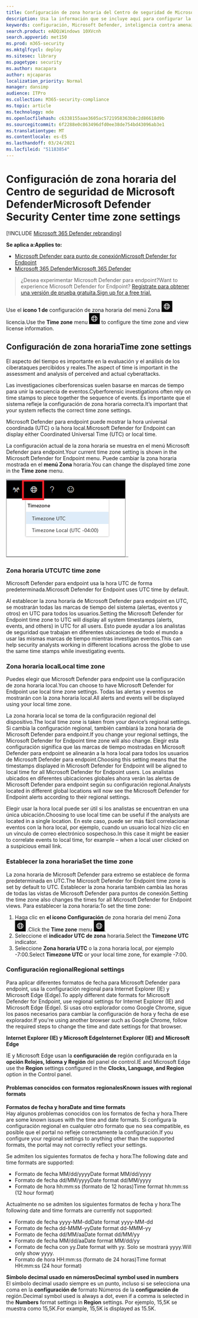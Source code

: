 ```yaml
---
title: Configuración de zona horaria del Centro de seguridad de Microsoft Defender
description: Usa la información que se incluye aquí para configurar la configuración de zona horaria del Centro de seguridad de Microsoft Defender y ver la información de licencia.
keywords: configuración, Microsoft Defender, inteligencia contra amenazas de ciberseguridad, protección contra amenazas avanzada, zona horaria, utc, hora local, licencia
search.product: eADQiWindows 10XVcnh
search.appverid: met150
ms.prod: m365-security
ms.mktglfcycl: deploy
ms.sitesec: library
ms.pagetype: security
ms.author: macapara
author: mjcaparas
localization_priority: Normal
manager: dansimp
audience: ITPro
ms.collection: M365-security-compliance
ms.topic: article
ms.technology: mde
ms.openlocfilehash: c6338155aae3605ac5721958363b8c2d86618d9b
ms.sourcegitcommit: 6f2288e0c863496dfd0ee38de754bd43096ab3e1
ms.translationtype: MT
ms.contentlocale: es-ES
ms.lasthandoff: 03/24/2021
ms.locfileid: "51183854"
---
```

# <a name="microsoft-defender-security-center-time-zone-settings"></a><span data-ttu-id="cf374-104">Configuración de zona horaria del Centro de seguridad de Microsoft Defender</span><span class="sxs-lookup"><span data-stu-id="cf374-104">Microsoft Defender Security Center time zone settings</span></span>

[!INCLUDE [Microsoft 365 Defender rebranding](../../includes/microsoft-defender.md)]

<span data-ttu-id="cf374-105">**Se aplica a:**</span><span class="sxs-lookup"><span data-stu-id="cf374-105">**Applies to:**</span></span>
- [<span data-ttu-id="cf374-106">Microsoft Defender para punto de conexión</span><span class="sxs-lookup"><span data-stu-id="cf374-106">Microsoft Defender for Endpoint</span></span>](https://go.microsoft.com/fwlink/p/?linkid=2154037)
- [<span data-ttu-id="cf374-107">Microsoft 365 Defender</span><span class="sxs-lookup"><span data-stu-id="cf374-107">Microsoft 365 Defender</span></span>](https://go.microsoft.com/fwlink/?linkid=2118804)




><span data-ttu-id="cf374-108">¿Desea experimentar Microsoft Defender para endpoint?</span><span class="sxs-lookup"><span data-stu-id="cf374-108">Want to experience Microsoft Defender for Endpoint?</span></span> [<span data-ttu-id="cf374-109">Regístrate para obtener una versión de prueba gratuita.</span><span class="sxs-lookup"><span data-stu-id="cf374-109">Sign up for a free trial.</span></span>](https://www.microsoft.com/microsoft-365/windows/microsoft-defender-atp?ocid=docs-wdatp-settings-abovefoldlink)

<span data-ttu-id="cf374-110">Use el **icono 1 de** configuración de zona horaria del menú Zona ![ horaria para configurar la zona horaria y ver la información de ](images/atp-time-zone.png) licencia.</span><span class="sxs-lookup"><span data-stu-id="cf374-110">Use the **Time zone** menu ![Time zone settings icon1](images/atp-time-zone.png) to configure the time zone and view license information.</span></span>

## <a name="time-zone-settings"></a><span data-ttu-id="cf374-111">Configuración de zona horaria</span><span class="sxs-lookup"><span data-stu-id="cf374-111">Time zone settings</span></span>
<span data-ttu-id="cf374-112">El aspecto del tiempo es importante en la evaluación y el análisis de los ciberataques percibidos y reales.</span><span class="sxs-lookup"><span data-stu-id="cf374-112">The aspect of time is important in the assessment and analysis of perceived and actual cyberattacks.</span></span>

<span data-ttu-id="cf374-113">Las investigaciones ciberforensicas suelen basarse en marcas de tiempo para unir la secuencia de eventos.</span><span class="sxs-lookup"><span data-stu-id="cf374-113">Cyberforensic investigations often rely on time stamps to piece together the sequence of events.</span></span> <span data-ttu-id="cf374-114">Es importante que el sistema refleje la configuración de zona horaria correcta.</span><span class="sxs-lookup"><span data-stu-id="cf374-114">It’s important that your system reflects the correct time zone settings.</span></span>

<span data-ttu-id="cf374-115">Microsoft Defender para endpoint puede mostrar la hora universal coordinada (UTC) o la hora local.</span><span class="sxs-lookup"><span data-stu-id="cf374-115">Microsoft Defender for Endpoint can display either Coordinated Universal Time (UTC) or local time.</span></span>

<span data-ttu-id="cf374-116">La configuración actual de la zona horaria se muestra en el menú Microsoft Defender para endpoint.</span><span class="sxs-lookup"><span data-stu-id="cf374-116">Your current time zone setting is shown in the Microsoft Defender for Endpoint menu.</span></span> <span data-ttu-id="cf374-117">Puede cambiar la zona horaria mostrada en el **menú Zona** horaria.</span><span class="sxs-lookup"><span data-stu-id="cf374-117">You can change the displayed time zone in the **Time zone** menu.</span></span>

![Icono de configuración de zona horaria2](images/atp-time-zone-menu.png)<span data-ttu-id="cf374-119">.</span><span class="sxs-lookup"><span data-stu-id="cf374-119">.</span></span>

### <a name="utc-time-zone"></a><span data-ttu-id="cf374-120">Zona horaria UTC</span><span class="sxs-lookup"><span data-stu-id="cf374-120">UTC time zone</span></span>
<span data-ttu-id="cf374-121">Microsoft Defender para endpoint usa la hora UTC de forma predeterminada.</span><span class="sxs-lookup"><span data-stu-id="cf374-121">Microsoft Defender for Endpoint uses UTC time by default.</span></span>

<span data-ttu-id="cf374-122">Al establecer la zona horaria de Microsoft Defender para endpoint en UTC, se mostrarán todas las marcas de tiempo del sistema (alertas, eventos y otros) en UTC para todos los usuarios.</span><span class="sxs-lookup"><span data-stu-id="cf374-122">Setting the Microsoft Defender for Endpoint time zone to UTC will display all system timestamps (alerts, events, and others) in UTC for all users.</span></span> <span data-ttu-id="cf374-123">Esto puede ayudar a los analistas de seguridad que trabajan en diferentes ubicaciones de todo el mundo a usar las mismas marcas de tiempo mientras investigan eventos.</span><span class="sxs-lookup"><span data-stu-id="cf374-123">This can help security analysts working in different locations across the globe to use the same time stamps while investigating events.</span></span>

### <a name="local-time-zone"></a><span data-ttu-id="cf374-124">Zona horaria local</span><span class="sxs-lookup"><span data-stu-id="cf374-124">Local time zone</span></span>
<span data-ttu-id="cf374-125">Puedes elegir que Microsoft Defender para endpoint use la configuración de zona horaria local.</span><span class="sxs-lookup"><span data-stu-id="cf374-125">You can choose to have Microsoft Defender for Endpoint use local time zone settings.</span></span> <span data-ttu-id="cf374-126">Todas las alertas y eventos se mostrarán con la zona horaria local.</span><span class="sxs-lookup"><span data-stu-id="cf374-126">All alerts and events will be displayed using your local time zone.</span></span>

<span data-ttu-id="cf374-127">La zona horaria local se toma de la configuración regional del dispositivo.</span><span class="sxs-lookup"><span data-stu-id="cf374-127">The local time zone is taken from your device’s regional settings.</span></span> <span data-ttu-id="cf374-128">Si cambia la configuración regional, también cambiará la zona horaria de Microsoft Defender para endpoint.</span><span class="sxs-lookup"><span data-stu-id="cf374-128">If you change your regional settings, the Microsoft Defender for Endpoint time zone will also change.</span></span> <span data-ttu-id="cf374-129">Elegir esta configuración significa que las marcas de tiempo mostradas en Microsoft Defender para endpoint se alinearán a la hora local para todos los usuarios de Microsoft Defender para endpoint.</span><span class="sxs-lookup"><span data-stu-id="cf374-129">Choosing this setting means that the timestamps displayed in Microsoft Defender for Endpoint will be aligned to local time for all Microsoft Defender for Endpoint users.</span></span> <span data-ttu-id="cf374-130">Los analistas ubicados en diferentes ubicaciones globales ahora verán las alertas de Microsoft Defender para endpoint según su configuración regional.</span><span class="sxs-lookup"><span data-stu-id="cf374-130">Analysts located in different global locations will now see the Microsoft Defender for Endpoint alerts according to their regional settings.</span></span>

<span data-ttu-id="cf374-131">Elegir usar la hora local puede ser útil si los analistas se encuentran en una única ubicación.</span><span class="sxs-lookup"><span data-stu-id="cf374-131">Choosing to use local time can be useful if the analysts are located in a single location.</span></span> <span data-ttu-id="cf374-132">En este caso, puede ser más fácil correlacionar eventos con la hora local, por ejemplo, cuando un usuario local hizo clic en un vínculo de correo electrónico sospechoso.</span><span class="sxs-lookup"><span data-stu-id="cf374-132">In this case it might be easier to correlate events to local time, for example – when a local user clicked on a suspicious email link.</span></span>

### <a name="set-the-time-zone"></a><span data-ttu-id="cf374-133">Establecer la zona horaria</span><span class="sxs-lookup"><span data-stu-id="cf374-133">Set the time zone</span></span>
<span data-ttu-id="cf374-134">La zona horaria de Microsoft Defender para extremo se establece de forma predeterminada en UTC.</span><span class="sxs-lookup"><span data-stu-id="cf374-134">The Microsoft Defender for Endpoint time zone is set by default to UTC.</span></span>
<span data-ttu-id="cf374-135">Establecer la zona horaria también cambia las horas de todas las vistas de Microsoft Defender para puntos de conexión.</span><span class="sxs-lookup"><span data-stu-id="cf374-135">Setting the time zone also changes the times for all Microsoft Defender for Endpoint views.</span></span>
<span data-ttu-id="cf374-136">Para establecer la zona horaria:</span><span class="sxs-lookup"><span data-stu-id="cf374-136">To set the time zone:</span></span>

1. <span data-ttu-id="cf374-137">Haga clic en **el icono Configuración** de zona horaria del menú Zona ![ horaria3 ](images/atp-time-zone.png) .</span><span class="sxs-lookup"><span data-stu-id="cf374-137">Click the **Time zone** menu ![Time zone settings icon3](images/atp-time-zone.png).</span></span>
2. <span data-ttu-id="cf374-138">Seleccione el **indicador UTC de zona** horaria.</span><span class="sxs-lookup"><span data-stu-id="cf374-138">Select the **Timezone UTC** indicator.</span></span>
3. <span data-ttu-id="cf374-139">Seleccione **Zona horaria UTC** o la zona horaria local, por ejemplo -7:00.</span><span class="sxs-lookup"><span data-stu-id="cf374-139">Select **Timezone UTC** or your local time zone, for example -7:00.</span></span>

### <a name="regional-settings"></a><span data-ttu-id="cf374-140">Configuración regional</span><span class="sxs-lookup"><span data-stu-id="cf374-140">Regional settings</span></span>
<span data-ttu-id="cf374-141">Para aplicar diferentes formatos de fecha para Microsoft Defender para endpoint, usa la configuración regional para Internet Explorer (IE) y Microsoft Edge (Edge).</span><span class="sxs-lookup"><span data-stu-id="cf374-141">To apply different date formats for Microsoft Defender for Endpoint, use regional settings for Internet Explorer (IE) and Microsoft Edge (Edge).</span></span> <span data-ttu-id="cf374-142">Si usas otro explorador como Google Chrome, sigue los pasos necesarios para cambiar la configuración de hora y fecha de ese explorador.</span><span class="sxs-lookup"><span data-stu-id="cf374-142">If you're using another browser such as Google Chrome, follow the required steps to change the time and date settings for that browser.</span></span> 


<span data-ttu-id="cf374-143">**Internet Explorer (IE) y Microsoft Edge**</span><span class="sxs-lookup"><span data-stu-id="cf374-143">**Internet Explorer (IE) and Microsoft Edge**</span></span>

<span data-ttu-id="cf374-144">IE y Microsoft Edge usan la **configuración de** región configurada en la **opción Relojes, Idioma y Región** del panel de control.</span><span class="sxs-lookup"><span data-stu-id="cf374-144">IE and Microsoft Edge use the **Region** settings configured in the **Clocks, Language, and Region** option in the Control panel.</span></span> 


#### <a name="known-issues-with-regional-formats"></a><span data-ttu-id="cf374-145">Problemas conocidos con formatos regionales</span><span class="sxs-lookup"><span data-stu-id="cf374-145">Known issues with regional formats</span></span>

<span data-ttu-id="cf374-146">**Formatos de fecha y hora**</span><span class="sxs-lookup"><span data-stu-id="cf374-146">**Date and time formats**</span></span><br>
<span data-ttu-id="cf374-147">Hay algunos problemas conocidos con los formatos de fecha y hora.</span><span class="sxs-lookup"><span data-stu-id="cf374-147">There are some known issues with the time and date formats.</span></span> <span data-ttu-id="cf374-148">Si configura la configuración regional en cualquier otro formato que no sea compatible, es posible que el portal no refleje correctamente la configuración.</span><span class="sxs-lookup"><span data-stu-id="cf374-148">If you configure your regional settings to anything other than the supported formats, the portal may not correctly reflect your settings.</span></span>

<span data-ttu-id="cf374-149">Se admiten los siguientes formatos de fecha y hora:</span><span class="sxs-lookup"><span data-stu-id="cf374-149">The following date and time formats are supported:</span></span>
- <span data-ttu-id="cf374-150">Formato de fecha MM/dd/yyyy</span><span class="sxs-lookup"><span data-stu-id="cf374-150">Date format MM/dd/yyyy</span></span>
- <span data-ttu-id="cf374-151">Formato de fecha dd/MM/yyyy</span><span class="sxs-lookup"><span data-stu-id="cf374-151">Date format dd/MM/yyyy</span></span>
- <span data-ttu-id="cf374-152">Formato de hora hh:mm:ss (formato de 12 horas)</span><span class="sxs-lookup"><span data-stu-id="cf374-152">Time format hh:mm:ss (12 hour format)</span></span>

<span data-ttu-id="cf374-153">Actualmente no se admiten los siguientes formatos de fecha y hora:</span><span class="sxs-lookup"><span data-stu-id="cf374-153">The following date and time formats are currently not supported:</span></span>
- <span data-ttu-id="cf374-154">Formato de fecha yyyy-MM-dd</span><span class="sxs-lookup"><span data-stu-id="cf374-154">Date format yyyy-MM-dd</span></span>
- <span data-ttu-id="cf374-155">Formato de fecha dd-MMM-yy</span><span class="sxs-lookup"><span data-stu-id="cf374-155">Date format dd-MMM-yy</span></span>
- <span data-ttu-id="cf374-156">Formato de fecha dd/MM/aa</span><span class="sxs-lookup"><span data-stu-id="cf374-156">Date format dd/MM/yy</span></span>
- <span data-ttu-id="cf374-157">Formato de fecha MM/dd/aa</span><span class="sxs-lookup"><span data-stu-id="cf374-157">Date format MM/dd/yy</span></span>
- <span data-ttu-id="cf374-158">Formato de fecha con yy.</span><span class="sxs-lookup"><span data-stu-id="cf374-158">Date format with yy.</span></span> <span data-ttu-id="cf374-159">Solo se mostrará yyyy.</span><span class="sxs-lookup"><span data-stu-id="cf374-159">Will only show yyyy.</span></span>
- <span data-ttu-id="cf374-160">Formato de hora HH:mm:ss (formato de 24 horas)</span><span class="sxs-lookup"><span data-stu-id="cf374-160">Time format HH:mm:ss (24 hour format)</span></span>

<span data-ttu-id="cf374-161">**Símbolo decimal usado en números**</span><span class="sxs-lookup"><span data-stu-id="cf374-161">**Decimal symbol used in numbers**</span></span><br>
<span data-ttu-id="cf374-162">El símbolo decimal usado siempre es un punto, incluso si se selecciona una coma en la **configuración de** formato Números de la **configuración de** región.</span><span class="sxs-lookup"><span data-stu-id="cf374-162">Decimal symbol used is always a dot, even if a comma is selected in  the **Numbers** format settings in **Region** settings.</span></span> <span data-ttu-id="cf374-163">Por ejemplo, 15,5K se muestra como 15,5K.</span><span class="sxs-lookup"><span data-stu-id="cf374-163">For example, 15,5K is displayed as 15.5K.</span></span>


